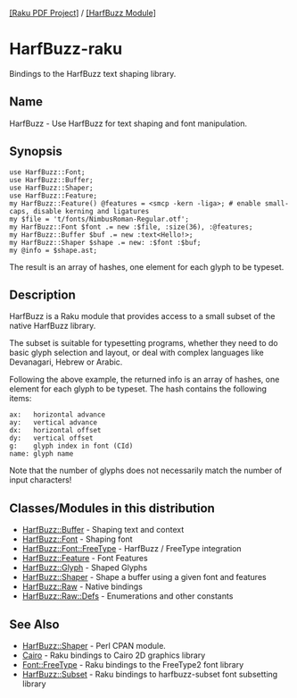 [[Raku PDF Project]](https://pdf-raku.github.io)
 / [[HarfBuzz Module]](https://pdf-raku.github.io/HarfBuzz-raku)

HarfBuzz-raku
=============

Bindings to the HarfBuzz text shaping library.

Name
----

HarfBuzz - Use HarfBuzz for text shaping and font manipulation.

Synopsis
--------

```
use HarfBuzz::Font;
use HarfBuzz::Buffer;
use HarfBuzz::Shaper;
use HarfBuzz::Feature;
my HarfBuzz::Feature() @features = <smcp -kern -liga>; # enable small-caps, disable kerning and ligatures
my $file = 't/fonts/NimbusRoman-Regular.otf';
my HarfBuzz::Font $font .= new :$file, :size(36), :@features;
my HarfBuzz::Buffer $buf .= new :text<Hello!>;
my HarfBuzz::Shaper $shape .= new: :$font :$buf;
my @info = $shape.ast;
```

The result is an array of hashes, one element for each glyph to be typeset.

Description
----------

HarfBuzz is a Raku module that provides access to a small subset of the native HarfBuzz library. 

The subset is suitable for typesetting programs, whether they need to do basic glyph selection and layout, or deal with complex languages like Devanagari, Hebrew or Arabic.

Following the above example, the returned info is an array of hashes, one element for each glyph to be typeset. The hash contains the following items:

```
ax:   horizontal advance
ay:   vertical advance
dx:   horizontal offset
dy:   vertical offset
g:    glyph index in font (CId)
name: glyph name
```

Note that the number of glyphs does not necessarily match the number of input characters!


Classes/Modules in this distribution
-------

- [HarfBuzz::Buffer](https://pdf-raku.github.io/HarfBuzz-raku/HarfBuzz/Font) - Shaping text and context
- [HarfBuzz::Font](https://pdf-raku.github.io/HarfBuzz-raku/HarfBuzz/Font) - Shaping font
- [HarfBuzz::Font::FreeType](https://pdf-raku.github.io/HarfBuzz-raku/HarfBuzz/Font/FreeType) - HarfBuzz / FreeType integration
- [HarfBuzz::Feature](https://pdf-raku.github.io/HarfBuzz-raku/HarfBuzz/Feature) - Font Features
- [HarfBuzz::Glyph](https://pdf-raku.github.io/HarfBuzz-raku/HarfBuzz/Glyph) - Shaped Glyphs
- [HarfBuzz::Shaper](https://pdf-raku.github.io/HarfBuzz-raku/HarfBuzz/Shaper) - Shape a buffer using a given font and features
- [HarfBuzz::Raw](https://pdf-raku.github.io/HarfBuzz-raku/HarfBuzz/Raw) - Native bindings
- [HarfBuzz::Raw::Defs](https://pdf-raku.github.io/HarfBuzz-raku/HarfBuzz/Raw/Defs) - Enumerations and other constants

See Also
--------

- [HarfBuzz::Shaper](https://metacpan.org/pod/HarfBuzz::Shaper) - Perl CPAN module.
- [Cairo](https://github.com/timo/cairo-p6) - Raku bindings to Cairo 2D graphics library
- [Font::FreeType](https://pdf-raku.github.io/Font-FreeType-raku/) - Raku bindings to the FreeType2 font library
- [HarfBuzz::Subset](https://pdf-raku.github.io/HarfBuzz-Subset-raku/) - Raku bindings to harfbuzz-subset font subsetting library